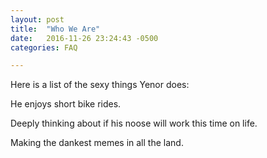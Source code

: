 ```yaml
---
layout: post
title:  "Who We Are"
date:   2016-11-26 23:24:43 -0500
categories: FAQ

---
```


 Here is a list of the sexy things Yenor does:
  
  He enjoys short bike rides.
  
  Deeply thinking about if his noose will work this time on life.
  
  Making the dankest memes in all the land.
  
 
